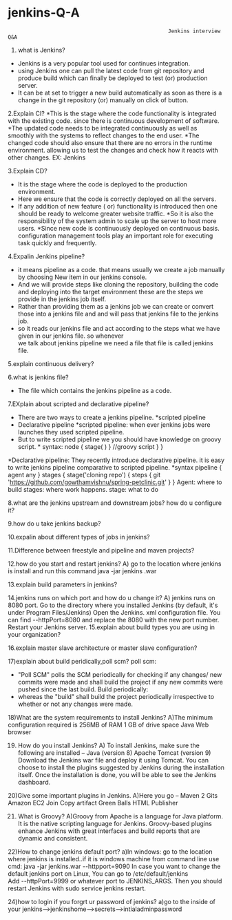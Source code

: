 # jenkins-Q-A
                                                        Jenkins interview Q&A
 1. what is Jenkins?
 * Jenkins is a very popular tool used for continues integration. 
 * using  Jenkins one can pull the latest code from git repository and produce build which can finally be deployed to test (or) production server.
 * It can be at set to trigger a new build automatically as soon as there is a change in the git repository (or) manually  on click of button. 
 
2.Explain CI?
*This is the stage where the code functionality is integrated with the existing code. since there is continuous  development of software.
*The updated code needs to be integrated continuously  as well as smoothly with  the systems to reflect changes to the end user.
*The changed code should also ensure that there are no errors in the runtime environment. allowing 
us to test the changes and check how it reacts with other changes.
EX: Jenkins

3.Explain CD?
* It is the stage where the code is deployed to the production environment.
* Here we ensure that the code is correctly deployed on all the servers.
* If any addition of new feature ( or) functionality is introduced then one should be ready to welcome greater website traffic.
*So it is also the responsibility of the system admin to scale up the server to host more users.
*Since new code is continuously deployed on continuous  basis. configuration management tools play an important role for executing task quickly and frequently.

4.Expalin Jenkins pipeline?
* it means pipeline as a code. that means usually we create a job manually by choosing  New item in our jenkins  console.
* And we will provide steps like cloning the repository, building the code and deploying  into the target environment these are the steps we provide in the jenkins job itself.
* Rather than providing them as a jenkins job we can create or convert those into a jenkins file and and will pass that jenkins file to the jenkins job.
* so it reads our jenkins file and act according to the steps what we have given in our jenkins file. so whenever  
we talk about jenkins  pipeline we  need a file that file is called jenkins file.
 
5.explain continuous delivery?

6.what is jenkins file?
* The file which contains the jenkins pipeline as a code. 

7.EXplain about scripted and declarative pipeline?
* There are two ways to create a jenkins pipeline.
 *scripted pipeline   
 * Declarative pipeline
 *scripted pipeline: when ever jenkins jobs were launches they used scripted pipeline.
 * But to write scripted pipeline we you should have knowledge on groovy script.
             * syntax: node {
                                  stage( ) }
                                           //groovy script
                                }
	        }


 *Declarative pipeline: They recently introduce declarative pipeline. it is easy to write jenkins pipeline         comparative to scripted pipeline.
    *syntax
 pipeline {
    agent any
    }
    stages {
        stage('cloning repo') {
            steps {
                git 'https://github.com/gowthamvishnu/spring-petclinic.git'
            }
        }
Agent:  where to build
stages: where work happens.
stage: what to do

8.what are the jenkins upstream and downstream  jobs? how do u configure it?

9.how do u take jenkins backup?

10.expalin about different types of jobs in jenkins?

11.Difference between freestyle and pipeline and maven projects?

12.how do you start and  restart jenkins?
A) go to the location where jenkins is install and run this command  java -jar jenkins .war

13.explain build parameters in jenkins?

14.jenkins runs on which port and how do u change it?
A) jenkins runs on 8080 port.
   Go to the directory where you installed Jenkins (by default, it's under Program Files/Jenkins)
   Open the Jenkins. xml configuration file.
   You can find --httpPort=8080 and replace the 8080 with the new port number.
   Restart your Jenkins server.
15.explain about build types you  are using in your  organization?

16.explain master slave architecture or master slave configuration?

17)explain about build peridically,poll scm?
   poll scm:
  * "Poll SCM" polls the SCM periodically for checking if any changes/ new commits were made and shall build the project if any new commits were pushed since the last build. 
   Build periodically:
  *  whereas the "build" shall build the project periodically irrespective to whether or not any changes were made.

18)What are the system requirements to install Jenkins?
A)The minimum configuration required is 
256MB of RAM
1 GB of drive space
Java
Web browser

19) How do you install Jenkins?
A) To install Jenkins, make sure the following are installed –
Java (version 8)
Apache Tomcat (version 9)
Download the Jenkins war file and deploy it using Tomcat. You can choose to install the plugins suggested by Jenkins during the installation itself. Once the installation is done, you will be able to see the Jenkins dashboard.

20)Give some important plugins in Jenkins.
A)Here you go –
Maven 2
Gits
Amazon EC2
Join
Copy artifact
Green Balls
HTML Publisher

21) What is Groovy?
A)Groovy from Apache is a language for Java platform. It is the native scripting language for Jenkins. Groovy-based plugins enhance Jenkins with great interfaces and build reports that are dynamic and consistent.

22)How to change jenkins default port?
a)In windows:
  go to the location where jenkins is installed..if it is windows machine from command line use  
  cmd: java -jar jenkins.war --httpport=9090
  In case you want to change the default jenkins port on Linux,
  You can go to /etc/default/jenkins  
  Add --httpPort=9999 or whatever port to JENKINS_ARGS.
  Then you should restart Jenkins with sudo service jenkins restart.
  
  24)how to login if you forgrt ur password of jenkins?
  a)go to the inside of your jenkins-->jenkinshome-->secrets-->intialadminpassword

